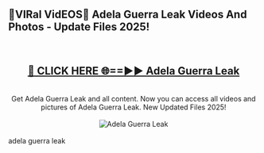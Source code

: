 <h2>🔴VIRal VidEOS🔴 Adela Guerra Leak Videos And Photos - Update Files 2025!</h2>
<br>
<div align="center">
<h2><a href="https://virallinks.top/odZfE0" rel="nofollow">🔴 CLICK HERE 🌐==►► Adela Guerra Leak</a></h2>
<br>
Get Adela Guerra Leak and all content. Now you can access all videos and pictures of Adela Guerra Leak. New Updated Files 2025!
<br>
<br>
<a href="https://virallinks.top/odZfE0" rel="nofollow" data-target="animated-image.originalLink"><img src="https://i.imgur.com/dJHk4Zq.gif)" alt="Adela Guerra Leak" style="max-width: 100%; display: inline-block;" data-target="animated-image.originalImage"></a>
</div>
<br>
adela guerra leak